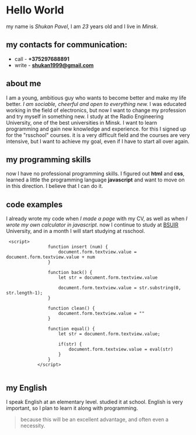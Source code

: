 # Hello World

my name is *Shukan Pavel*, I am *23* years old and I live in *Minsk*.

## my contacts for communication:
* call - **+375297688891**
* write - **shukan1999@gmail.com**

## about me
I am a young, ambitious guy who wants to become better and make my life better. *I am sociable, cheerful and open to everything new.* 
I was educated working in the field of electronics, but now I want to change my profession and try myself in something new. 
I study at the Radio Engineering University, one of the best universities in Minsk. I want to learn programming and gain new knowledge and experience. 
for this I signed up for the "rsschool" courses. it is a very difficult field and the courses are very intensive, but I want to achieve my goal, even if I have to start all over again.

## my programming skills
now I have no professional programming skills. I figured out **html** and **css**, learned a little the programming language **javascript** and want to move on in this direction. 
I believe that I can do it.


## code examples
I already wrote my code when *I made a page* with my CV, as well as when *I wrote my own calculator in javascript*.
now I continue to study at [BSUIR](https://www.bsuir.by/) University, and in a month I will start studying at rsschool.

```
 <script>
                function insert (num) {
                    document.form.textview.value = document.form.textview.value + num 
                }

                function back() {
                    let str = document.form.textview.value

                    document.form.textview.value = str.substring(0, str.length-1);
                }

                function clean() {
                    document.form.textview.value = ""
                }

                function equal() {
                    let str = document.form.textview.value;

                    if(str) {
                        document.form.textview.value = eval(str)
                    }
                }
            </script>
            
```

## my English
I speak English at an elementary level. studied it at school. English is very important, so I plan to learn it along with programming. 
>because this will be an excellent advantage, and often even a necessity.
